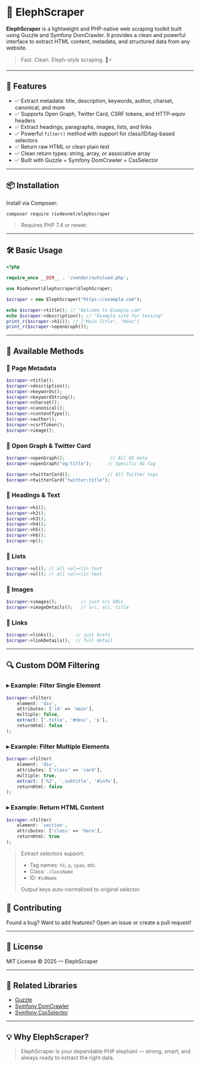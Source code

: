 # 🐘 ElephScraper

**ElephScraper** is a lightweight and PHP-native web scraping toolkit built using Guzzle and Symfony DomCrawler. It provides a clean and powerful interface to extract HTML content, metadata, and structured data from any website.

> Fast. Clean. Eleph-style scraping. 🐘⚡

---
## 🚀 Features

- ✅ Extract metadata: title, description, keywords, author, charset, canonical, and more
- ✅ Supports Open Graph, Twitter Card, CSRF tokens, and HTTP-equiv headers
- ✅ Extract headings, paragraphs, images, lists, and links
- ✅ Powerful `filter()` method with support for class/ID/tag-based selectors
- ✅ Return raw HTML or clean plain text
- ✅ Clean return types: string, array, or associative array
- ✅ Built with Guzzle + Symfony DomCrawler + CssSelector

---

## 📦 Installation

Install via Composer:

```bash
composer require riodevnet/elephscraper
```

> Requires PHP 7.4 or newer.

---

## 🛠️ Basic Usage

```php
<?php

require_once __DIR__ . '/vendor/autoload.php';

use Riodevnet\Elephscraper\ElephScraper;

$scraper = new ElephScraper("https://example.com");

echo $scraper->title(); // "Welcome to Example.com"
echo $scraper->description(); // "Example site for testing"
print_r($scraper->h1()); // ["Main Title", "News"]
print_r($scraper->openGraph());
```

---

## 🧪 Available Methods

### 🔹 Page Metadata

```php
$scraper->title();
$scraper->description();
$scraper->keywords();
$scraper->keywordString();
$scraper->charset();
$scraper->canonical();
$scraper->contentType();
$scraper->author();
$scraper->csrfToken();
$scraper->image();
```

### 🔹 Open Graph & Twitter Card

```php
$scraper->openGraph();                 // All OG meta
$scraper->openGraph("og:title");      // Specific OG tag

$scraper->twitterCard();              // All Twitter tags
$scraper->twitterCard("twitter:title");
```

### 🔹 Headings & Text

```php
$scraper->h1();
$scraper->h2();
$scraper->h3();
$scraper->h4();
$scraper->h5();
$scraper->h6();
$scraper->p();
```

### 🔹 Lists

```php
$scraper->ul(); // all <ul><li> text
$scraper->ol(); // all <ol><li> text
```

### 🔹 Images

```php
$scraper->images();         // just src URLs
$scraper->imageDetails();   // src, alt, title
```

### 🔹 Links

```php
$scraper->links();        // just hrefs
$scraper->linkDetails();  // full detail
```

---

## 🔍 Custom DOM Filtering

### ▸ Example: Filter Single Element

```php
$scraper->filter(
    element: 'div',
    attributes: ['id' => 'main'],
    multiple: false,
    extract: ['.title', '#desc', 'p'],
    returnHtml: false
);
```

### ▸ Example: Filter Multiple Elements

```php
$scraper->filter(
    element: 'div',
    attributes: ['class' => 'card'],
    multiple: true,
    extract: ['h2', '.subtitle', '#info'],
    returnHtml: false
);
```

### ▸ Example: Return HTML Content

```php
$scraper->filter(
    element: 'section',
    attributes: ['class' => 'hero'],
    returnHtml: true
);
```

> Extract selectors support:
> - Tag names: `h1`, `p`, `span`, etc.
> - Class: `.className`
> - ID: `#idName`
>
> Output keys auto-normalized to original selector.

## 🤝 Contributing

Found a bug? Want to add features?
Open an issue or create a pull request!

---

## 📄 License

MIT License © 2025 — ElephScraper

---

## 🔗 Related Libraries

- [Guzzle](https://github.com/guzzle/guzzle)
- [Symfony DomCrawler](https://symfony.com/doc/current/components/dom_crawler.html)
- [Symfony CssSelector](https://symfony.com/doc/current/components/css_selector.html)

---

## 💡 Why ElephScraper?

> ElephScraper is your dependable PHP elephant — strong, smart, and always ready to extract the right data.